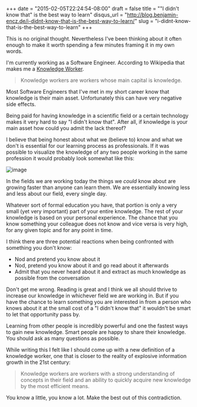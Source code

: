 +++
date = "2015-02-05T22:24:54-08:00"
draft = false
title = "\"I didn't know that\" is the best way to learn"
disqus_url = "http://blog.benjamin-encz.de/i-didnt-know-that-is-the-best-way-to-learn/"
slug = "i-didnt-know-that-is-the-best-way-to-learn"
+++

This is no original thought. Nevertheless I've been thinking about it often enough to make it worth spending a few minutes framing it in my own words.

I'm currently working as a Software Engineer. According to Wikipedia that makes me a [Knowledge Worker](http://en.wikipedia.org/wiki/Knowledge_worker).

<!--more-->

> Knowledge workers are workers whose main capital is knowledge.

Most Software Engineers that I've met in my short career know that knowledge is their main asset. Unfortunately this can have very negative side effects.

Being paid for having knowledge in a scientific field or a certain technology makes it very hard to say "I didn't know that". After all, if knowledge is your main asset how could you admit the lack thereof?

I believe that being honest about what we (believe to) know and what we don't is essential for our learning process as professionals. If it was possible to visualize the knowledge of any two people working in the same profession it would probably look somewhat like this:

![image](https://dl.dropboxusercontent.com/u/13528538/Blog/knowledge.png)

In the fields we are working today the things we *could* know about are growing faster than anyone can learn them. We are essentially knowing less and less about our field, every single day.

Whatever sort of formal education you have, that portion is only a very small (yet very important) part of your entire knowledge. The rest of your knowledge is based on your personal experience. The chance that you know something your colleague does not know and vice versa is very high, for any given topic and for any point in time.

I think there are three potential reactions when being confronted with something you don't know:

* Nod and pretend you know about it
* Nod, pretend you know about it and go read about it afterwards
* Admit that you never heard about it and extract as much knowledge as possible from the conversation

Don't get me wrong. Reading is great and I think we all should thrive to increase our knowledge in whichever field we are working in. But if you have the chance to learn something you are interested in from a person who knows about it at the small cost of a "I didn't know that" it wouldn't be smart to let that opportunity pass by.

Learning from other people is incredibly powerful and one the fastest ways to gain new knowledge. Smart people are happy to share their knowledge. You should ask as many questions as possible.

While writing this I felt like I should come up with a new definition of a knowledge worker, one that is closer to the reality of explosive information growth in the 21st century:

> Knowledge workers are workers with a strong understanding of concepts in their field and an ability to quickly acquire new knowledge by the most efficient means.

You know a little, you know a lot. Make the best out of this contradiction.
